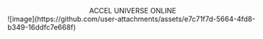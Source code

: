 <center>ACCEL UNIVERSE ONLINE</center>
![image](https://github.com/user-attachments/assets/e7c71f7d-5664-4fd8-b349-16ddfc7e668f)
